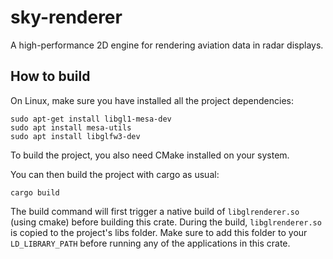 # sky-renderer

A high-performance 2D engine for rendering aviation data in radar displays.

## How to build

On Linux, make sure you have installed all the project dependencies:

```shell script
sudo apt-get install libgl1-mesa-dev
sudo apt install mesa-utils
sudo apt install libglfw3-dev
```
To build the project, you also need CMake installed on your system.

You can then build the project with cargo as usual:

```shell script
cargo build
```

The build command will first trigger a native build of `libglrenderer.so` (using cmake) before building this crate.
During the build, `libglrenderer.so` is copied to the project's libs folder. Make sure to add this folder to your `LD_LIBRARY_PATH` before running any of the applications in this crate.
